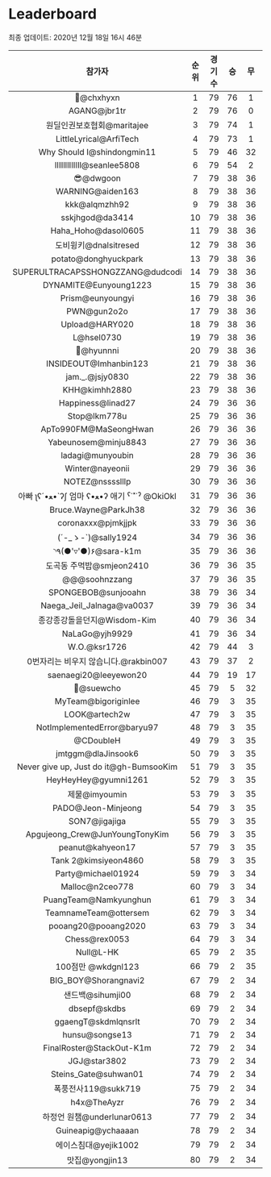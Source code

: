 # Leaderboard
최종 업데이트: 2020년 12월 18일 16시 46분




| 참가자 | 순위 | 경기수 | 승 | 무 | 패 | 승점 |
|:---:|:---:|:---:|:---:|:---:|:---:|:---:|
| 👑@chxhyxn | 1 | 79 | 76 | 1 | 2 | 229 |
| AGANG@jbr1tr | 2 | 79 | 76 | 0 | 3 | 228 |
| 원딜인권보호협회@maritajee | 3 | 79 | 74 | 1 | 4 | 223 |
| LittleLyrical@ArfiTech | 4 | 79 | 73 | 1 | 5 | 220 |
| Why Should I@shindongmin11 | 5 | 79 | 46 | 32 | 1 | 170 |
| lIIIlllIlIlIl@seanlee5808 | 6 | 79 | 54 | 2 | 23 | 164 |
| 😎@dwgoon | 7 | 79 | 38 | 36 | 5 | 150 |
| WARNING@aiden163 | 8 | 79 | 38 | 36 | 5 | 150 |
| kkk@alqmzhh92 | 9 | 79 | 38 | 36 | 5 | 150 |
| sskjhgod@da3414 | 10 | 79 | 38 | 36 | 5 | 150 |
| Haha_Hoho@dasol0605 | 11 | 79 | 38 | 36 | 5 | 150 |
| 도비윙키@dnalsitresed | 12 | 79 | 38 | 36 | 5 | 150 |
| potato@donghyuckpark | 13 | 79 | 38 | 36 | 5 | 150 |
| SUPERULTRACAPSSHONGZZANG@dudcodi | 14 | 79 | 38 | 36 | 5 | 150 |
| DYNAMITE@Eunyoung1223 | 15 | 79 | 38 | 36 | 5 | 150 |
| Prism@eunyoungyi | 16 | 79 | 38 | 36 | 5 | 150 |
| PWN@gun2o2o | 17 | 79 | 38 | 36 | 5 | 150 |
| Upload@HARY020 | 18 | 79 | 38 | 36 | 5 | 150 |
| L@hsel0730 | 19 | 79 | 38 | 36 | 5 | 150 |
| 🐻@hyunnni | 20 | 79 | 38 | 36 | 5 | 150 |
| INSIDEOUT@Imhanbin123 | 21 | 79 | 38 | 36 | 5 | 150 |
| jam._.@jsjy0830 | 22 | 79 | 38 | 36 | 5 | 150 |
| KHH@kimhh2880 | 23 | 79 | 38 | 36 | 5 | 150 |
| Happiness@linad27 | 24 | 79 | 36 | 36 | 7 | 144 |
| Stop@lkm778u | 25 | 79 | 36 | 36 | 7 | 144 |
| ApTo990FM@MaSeongHwan | 26 | 79 | 36 | 36 | 7 | 144 |
| Yabeunosem@minju8843 | 27 | 79 | 36 | 36 | 7 | 144 |
| ladagi@munyoubin | 28 | 79 | 36 | 36 | 7 | 144 |
| Winter@nayeonii | 29 | 79 | 36 | 36 | 7 | 144 |
| NOTEZ@nsssslllp | 30 | 79 | 36 | 36 | 7 | 144 |
|  아빠  ʅʕ´•ﻌ•`ʔʃ  엄마 ʕ•ﻌ•ʔ 애기 ˁ˙˟˙ˀ @OkiOkl | 31 | 79 | 36 | 36 | 7 | 144 |
| Bruce.Wayne@ParkJh38 | 32 | 79 | 36 | 36 | 7 | 144 |
| coronaxxx@pjmkjjpk | 33 | 79 | 36 | 36 | 7 | 144 |
| (´-_ゝ-`)@sally1924 | 34 | 79 | 36 | 36 | 7 | 144 |
| ◝٩(●'▿'●)۶@sara-k1m | 35 | 79 | 36 | 36 | 7 | 144 |
| 도곡동 주먹밥@smjeon2410 | 36 | 79 | 36 | 35 | 8 | 143 |
| @@@soohnzzang | 37 | 79 | 36 | 35 | 8 | 143 |
| SPONGEBOB@sunjooahn | 38 | 79 | 36 | 34 | 9 | 142 |
| Naega_Jeil_Jalnaga@va0037 | 39 | 79 | 36 | 34 | 9 | 142 |
| 종강종강돌을던지@Wisdom-Kim | 40 | 79 | 36 | 34 | 9 | 142 |
| NaLaGo@yjh9929 | 41 | 79 | 36 | 34 | 9 | 142 |
| W.O.@ksr1726 | 42 | 79 | 44 | 3 | 32 | 135 |
| 0번자리는 비우지 않습니다.@rakbin007 | 43 | 79 | 37 | 2 | 40 | 113 |
| saenaegi20@leeyewon20 | 44 | 79 | 19 | 17 | 43 | 74 |
| 👏@suewcho | 45 | 79 | 5 | 32 | 42 | 47 |
| MyTeam@bigoriginlee | 46 | 79 | 3 | 35 | 41 | 44 |
| LOOK@artech2w | 47 | 79 | 3 | 35 | 41 | 44 |
| NotImplementedError@baryu97 | 48 | 79 | 3 | 35 | 41 | 44 |
| @CDoubleH | 49 | 79 | 3 | 35 | 41 | 44 |
| jmtggm@dlaJinsook6 | 50 | 79 | 3 | 35 | 41 | 44 |
| Never give up, Just do it@gh-BumsooKim | 51 | 79 | 3 | 35 | 41 | 44 |
| HeyHeyHey@gyumni1261 | 52 | 79 | 3 | 35 | 41 | 44 |
| 제물@imyoumin | 53 | 79 | 3 | 35 | 41 | 44 |
| PADO@Jeon-Minjeong | 54 | 79 | 3 | 35 | 41 | 44 |
| SON7@jigajiga | 55 | 79 | 3 | 35 | 41 | 44 |
| Apgujeong_Crew@JunYoungTonyKim | 56 | 79 | 3 | 35 | 41 | 44 |
| peanut@kahyeon17 | 57 | 79 | 3 | 35 | 41 | 44 |
| Tank 2@kimsiyeon4860 | 58 | 79 | 3 | 35 | 41 | 44 |
| Party@michael01924 | 59 | 79 | 3 | 34 | 42 | 43 |
| Malloc@n2ceo778 | 60 | 79 | 3 | 34 | 42 | 43 |
| PuangTeam@Namkyunghun | 61 | 79 | 3 | 34 | 42 | 43 |
| TeamnameTeam@ottersem | 62 | 79 | 3 | 34 | 42 | 43 |
| pooang20@pooang2020 | 63 | 79 | 3 | 34 | 42 | 43 |
| Chess@rex0053 | 64 | 79 | 3 | 34 | 42 | 43 |
| Null@L-HK | 65 | 79 | 2 | 35 | 42 | 41 |
| 100점만 @wkdgnl123 | 66 | 79 | 2 | 35 | 42 | 41 |
| BIG_BOY@Shorangnavi2 | 67 | 79 | 2 | 34 | 43 | 40 |
| 샌드백@sihumji00 | 68 | 79 | 2 | 34 | 43 | 40 |
| dbsepf@skdbs | 69 | 79 | 2 | 34 | 43 | 40 |
| ggaengT@skdmlqnsrlt | 70 | 79 | 2 | 34 | 43 | 40 |
| hunsu@songse13 | 71 | 79 | 2 | 34 | 43 | 40 |
| FinalRoster@StackOut-K1m | 72 | 79 | 2 | 34 | 43 | 40 |
| JGJ@star3802 | 73 | 79 | 2 | 34 | 43 | 40 |
| Steins_Gate@suhwan01 | 74 | 79 | 2 | 34 | 43 | 40 |
| 폭풍전사119@sukk719 | 75 | 79 | 2 | 34 | 43 | 40 |
| h4x@TheAyzr | 76 | 79 | 2 | 34 | 43 | 40 |
| 하정언 원챔@underlunar0613 | 77 | 79 | 2 | 34 | 43 | 40 |
| Guineapig@ychaaaan | 78 | 79 | 2 | 34 | 43 | 40 |
| 에이스침대@yejik1002 | 79 | 79 | 2 | 34 | 43 | 40 |
| 맛집@yongjin13 | 80 | 79 | 2 | 34 | 43 | 40 |